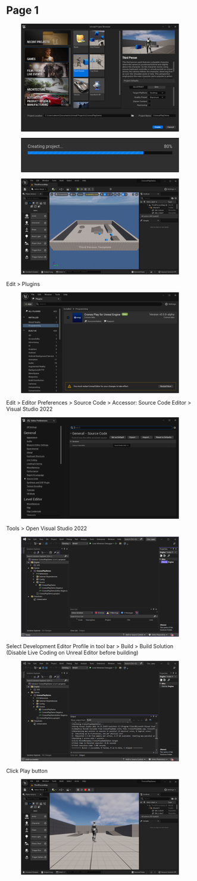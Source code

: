 # Page 1

<figure><img src="../../../.gitbook/assets/image (14).png" alt=""><figcaption></figcaption></figure>

<figure><img src="../../../.gitbook/assets/image (9).png" alt=""><figcaption></figcaption></figure>

<figure><img src="../../../.gitbook/assets/image (30).png" alt=""><figcaption></figcaption></figure>

Edit > Plugins

<figure><img src="../../../.gitbook/assets/image (7).png" alt=""><figcaption></figcaption></figure>

Edit > Editor Preferences > Source Code > Accessor: Source Code Editor > Visual Studio 2022

<figure><img src="../../../.gitbook/assets/image (28).png" alt=""><figcaption></figcaption></figure>

Tools > Open Visual Studio 2022

<figure><img src="../../../.gitbook/assets/image (3).png" alt=""><figcaption></figcaption></figure>

Select Development Editor Profile in tool bar > Build > Build Solution (Disable Live Coding on Unreal Editor before building)

<figure><img src="../../../.gitbook/assets/image (16).png" alt=""><figcaption></figcaption></figure>

Click Play button

<figure><img src="../../../.gitbook/assets/image (1).png" alt=""><figcaption></figcaption></figure>
